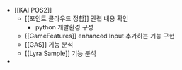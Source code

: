 - [[KAI POS2]]
	- [[포인트 클라우드 정합]] 관련 내용 확인 
		- python 개발환경 구성 
	- [[GameFeatures]] enhanced Input 추가하는 기능 구현 
	- [[GAS]] 기능 분석
	- [[Lyra Sample]] 기능 분석
- 